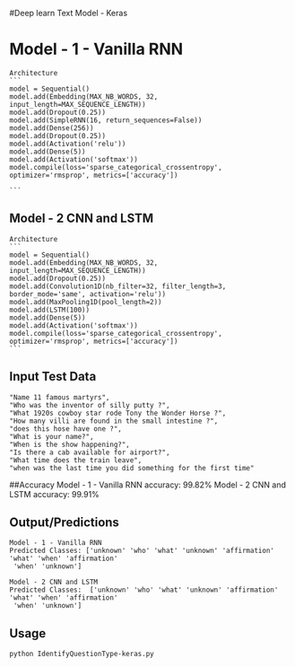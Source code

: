 #Deep learn Text Model - Keras

# Model - 1 - Vanilla RNN
	
	Architecture
	```
	model = Sequential()
    model.add(Embedding(MAX_NB_WORDS, 32, input_length=MAX_SEQUENCE_LENGTH))
    model.add(Dropout(0.25))
    model.add(SimpleRNN(16, return_sequences=False))
    model.add(Dense(256))
    model.add(Dropout(0.25))
    model.add(Activation('relu'))
    model.add(Dense(5))
    model.add(Activation('softmax'))
    model.compile(loss='sparse_categorical_crossentropy', optimizer='rmsprop', metrics=['accuracy'])
    
	```
	
## Model - 2 CNN and LSTM

	Architecture
	```
	model = Sequential()
    model.add(Embedding(MAX_NB_WORDS, 32, input_length=MAX_SEQUENCE_LENGTH))
    model.add(Dropout(0.25))
    model.add(Convolution1D(nb_filter=32, filter_length=3, border_mode='same', activation='relu'))
    model.add(MaxPooling1D(pool_length=2))
    model.add(LSTM(100))
    model.add(Dense(5))
    model.add(Activation('softmax'))
    model.compile(loss='sparse_categorical_crossentropy', optimizer='rmsprop', metrics=['accuracy'])
	```

## Input Test Data
	"Name 11 famous martyrs",
	"Who was the inventor of silly putty ?",
	"What 1920s cowboy star rode Tony the Wonder Horse ?",
	"How many villi are found in the small intestine ?",
	"does this hose have one ?",
	"What is your name?",
	"When is the show happening?",
	"Is there a cab available for airport?",
	"What time does the train leave",
	"when was the last time you did something for the first time"

##Accuracy
	Model - 1 - Vanilla RNN accuracy: 99.82%
	Model - 2 CNN and LSTM accuracy: 99.91%

## Output/Predictions

	Model - 1 - Vanilla RNN
	Predicted Classes: ['unknown' 'who' 'what' 'unknown' 'affirmation' 'what' 'when' 'affirmation'
	 'when' 'unknown']

	Model - 2 CNN and LSTM
	Predicted Classes:  ['unknown' 'who' 'what' 'unknown' 'affirmation' 'what' 'when' 'affirmation'
	 'when' 'unknown']

## Usage 
```
python IdentifyQuestionType-keras.py
```	 